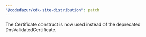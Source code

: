```yaml
---
"@codedazur/cdk-site-distribution": patch
---
```


The Certificate construct is now used instead of the deprecated DnsValidatedCertificate.
